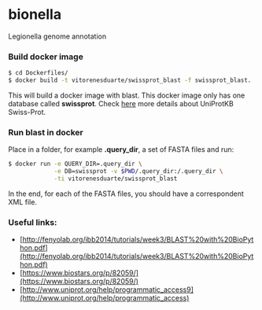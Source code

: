 # bionella
Legionella genome annotation

### Build docker image
```bash
$ cd Dockerfiles/
$ docker build -t vitorenesduarte/swissprot_blast -f swissprot_blast.
```

This will build a docker image with blast.
This docker image only has one database called __swissprot__.
Check [here](http://www.uniprot.org/downloads) more details
about UniProtKB Swiss-Prot.

### Run blast in docker

Place in a folder, for example __.query_dir__, a set of
FASTA files and run:

```bash
$ docker run -e QUERY_DIR=.query_dir \
             -e DB=swissprot -v $PWD/.query_dir:/.query_dir \
             -ti vitorenesduarte/swissprot_blast
```

In the end, for each of the FASTA files, you should have
a correspondent XML file.

### Useful links:

- [http://fenyolab.org/ibb2014/tutorials/week3/BLAST%20with%20BioPython.pdf](http://fenyolab.org/ibb2014/tutorials/week3/BLAST%20with%20BioPython.pdf)
- [https://www.biostars.org/p/82059/](https://www.biostars.org/p/82059/)
- [http://www.uniprot.org/help/programmatic_access9](http://www.uniprot.org/help/programmatic_access)
